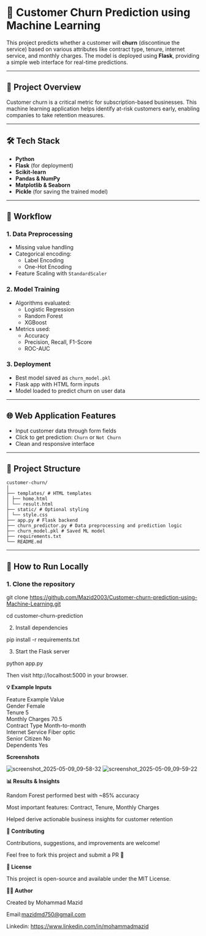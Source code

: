 # 🔄 Customer Churn Prediction using Machine Learning

This project predicts whether a customer will **churn** (discontinue the service) based on various attributes like contract type, tenure, internet service, and monthly charges. The model is deployed using **Flask**, providing a simple web interface for real-time predictions.

---

## 📌 Project Overview

Customer churn is a critical metric for subscription-based businesses. This machine learning application helps identify at-risk customers early, enabling companies to take retention measures.

---

## 🛠️ Tech Stack

- **Python**
- **Flask** (for deployment)
- **Scikit-learn**
- **Pandas & NumPy**
- **Matplotlib & Seaborn**
- **Pickle** (for saving the trained model)

---

## 🧠 Workflow

### 1. Data Preprocessing
- Missing value handling
- Categorical encoding:
  - Label Encoding
  - One-Hot Encoding
- Feature Scaling with `StandardScaler`

### 2. Model Training
- Algorithms evaluated:
  - Logistic Regression
  - Random Forest
  - XGBoost
- Metrics used:
  - Accuracy
  - Precision, Recall, F1-Score
  - ROC-AUC

### 3. Deployment
- Best model saved as `churn_model.pkl`
- Flask app with HTML form inputs
- Model loaded to predict churn on user data

---

## 🌐 Web Application Features

- Input customer data through form fields
- Click to get prediction: `Churn` or `Not Churn`
- Clean and responsive interface

---

## 📂 Project Structure
```
customer-churn/
│
├── templates/ # HTML templates
│ ├── home.html
│ └── result.html
├── static/ # Optional styling
│ └── style.css
├── app.py # Flask backend
├── churn_predictor.py # Data preprocessing and prediction logic
├── churn_model.pkl # Saved ML model
├── requirements.txt
└── README.md
```
---

## 🚀 How to Run Locally

### 1. Clone the repository

git clone https://github.com/Mazid2003/Customer-churn-prediction-using-Machine-Learning.git

cd customer-churn-prediction

2. Install dependencies

pip install -r requirements.txt

3. Start the Flask server

python app.py

Then visit http://localhost:5000 in your browser.

**💡 Example Inputs**

Feature	Example Value<br>
Gender	Female<br>
Tenure	5<br>
Monthly Charges	70.5<br>
Contract Type	Month-to-month<br>
Internet Service	Fiber optic<br>
Senior Citizen	No<br>
Dependents	Yes<br>

**Screenshots**

![screenshot_2025-05-09_09-58-32](https://github.com/user-attachments/assets/e981af7b-b42d-4b6b-a456-45e6c4ae5839)
![screenshot_2025-05-09_09-59-22](https://github.com/user-attachments/assets/46a8f078-0ec1-4be9-be68-37ddc5a5c7e2)

**📊 Results & Insights**

Random Forest performed best with ~85% accuracy

Most important features: Contract, Tenure, Monthly Charges

Helped derive actionable business insights for customer retention

**🤝 Contributing**

Contributions, suggestions, and improvements are welcome!

Feel free to fork this project and submit a PR 🚀

**📜 License**

This project is open-source and available under the MIT License.

**👨‍💻 Author**

Created by Mohammad Mazid

Email:mazidmd750@gmail.com

Linkedin: https://www.linkedin.com/in/mohammadmazid
